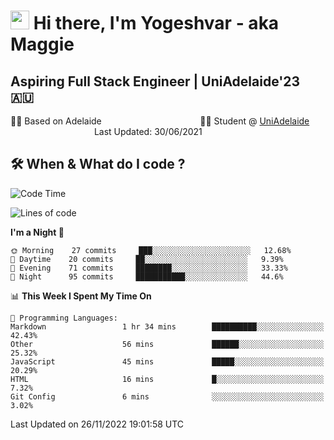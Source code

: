 <h1><img src="https://emojis.slackmojis.com/emojis/images/1531849430/4246/blob-sunglasses.gif?1531849430" width="30"/> Hi there, I'm Yogeshvar - aka Maggie</h1>

## Aspiring Full Stack Engineer | UniAdelaide'23 🇦🇺  
🏂🏻  Based on Adelaide &nbsp;&nbsp;&nbsp;&nbsp;&nbsp;&nbsp;&nbsp;&nbsp;&nbsp;&nbsp;&nbsp;&nbsp;&nbsp;&nbsp;&nbsp;&nbsp;&nbsp;&nbsp;&nbsp;&nbsp;&nbsp;&nbsp;&nbsp;&nbsp;&nbsp;&nbsp;&nbsp;&nbsp;&nbsp;&nbsp;&nbsp;&nbsp;&nbsp;&nbsp;&nbsp;&nbsp;&nbsp;&nbsp;&nbsp;👨‍💻 Student @ [UniAdelaide](https://www.adelaide.edu.au)   &nbsp;&nbsp;&nbsp;&nbsp;&nbsp;&nbsp;&nbsp;&nbsp;&nbsp;&nbsp;&nbsp;&nbsp;&nbsp;&nbsp;&nbsp;&nbsp;&nbsp;&nbsp;&nbsp;&nbsp;&nbsp;&nbsp;&nbsp;&nbsp;&nbsp;&nbsp;&nbsp;&nbsp;&nbsp;&nbsp;&nbsp;&nbsp; &nbsp;Last Updated: 30/06/2021

## 🛠 When & What do I code ?  

<!--START_SECTION:waka-->
![Code Time](http://img.shields.io/badge/Code%20Time-1%2C843%20hrs%2059%20mins-blue)

![Lines of code](https://img.shields.io/badge/From%20Hello%20World%20I%27ve%20Written-2%20Million%20lines%20of%20code-blue)

**I'm a Night 🦉** 

```text
🌞 Morning    27 commits     ███░░░░░░░░░░░░░░░░░░░░░░   12.68% 
🌆 Daytime    20 commits     ██░░░░░░░░░░░░░░░░░░░░░░░   9.39% 
🌃 Evening    71 commits     ████████░░░░░░░░░░░░░░░░░   33.33% 
🌙 Night      95 commits     ███████████░░░░░░░░░░░░░░   44.6%

```


📊 **This Week I Spent My Time On** 

```text
💬 Programming Languages: 
Markdown                 1 hr 34 mins        ██████████░░░░░░░░░░░░░░░   42.43% 
Other                    56 mins             ██████░░░░░░░░░░░░░░░░░░░   25.32% 
JavaScript               45 mins             █████░░░░░░░░░░░░░░░░░░░░   20.29% 
HTML                     16 mins             █░░░░░░░░░░░░░░░░░░░░░░░░   7.32% 
Git Config               6 mins              ░░░░░░░░░░░░░░░░░░░░░░░░░   3.02%

```


 Last Updated on 26/11/2022 19:01:58 UTC
<!--END_SECTION:waka-->
